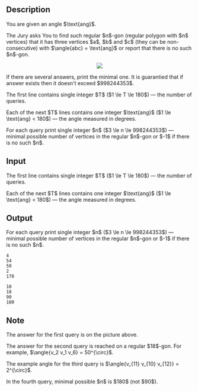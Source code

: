 ## Description

<div><p>You are given an angle $\text{ang}$. </p><p>The Jury asks You to find such <span class="tex-font-style-bf">regular</span> $n$-gon (regular polygon with $n$ vertices) that it has three vertices $a$, $b$ and $c$ (they can be non-consecutive) with $\angle{abc} = \text{ang}$ or report that there is no such $n$-gon.</p><center> <img class="tex-graphics" src="file://3sxXvh3R.png" style="max-width: 100.0%;max-height: 100.0%;"> </center><p>If there are several answers, print the <span class="tex-font-style-bf">minimal</span> one. It is guarantied that if answer exists then it doesn't exceed $998244353$.</p></div><div class="input-specification"><p>The first line contains single integer $T$ ($1 \le T \le 180$) — the number of queries. </p><p>Each of the next $T$ lines contains one integer $\text{ang}$ ($1 \le \text{ang} &lt; 180$) — the angle measured <span class="tex-font-style-bf">in degrees</span>. </p></div><div class="output-specification"><p>For each query print single integer $n$ ($3 \le n \le 998244353$) — minimal possible number of vertices in the regular $n$-gon or $-1$ if there is no such $n$.</p></div>

## Input

<p>The first line contains single integer $T$ ($1 \le T \le 180$) — the number of queries. </p><p>Each of the next $T$ lines contains one integer $\text{ang}$ ($1 \le \text{ang} &lt; 180$) — the angle measured <span class="tex-font-style-bf">in degrees</span>. </p>

## Output

<p>For each query print single integer $n$ ($3 \le n \le 998244353$) — minimal possible number of vertices in the regular $n$-gon or $-1$ if there is no such $n$.</p>





```input1
4
54
50
2
178
```




```output1
10
18
90
180
```



## Note

<p>The answer for the first query is on the picture above.</p><p>The answer for the second query is reached on a regular $18$-gon. For example, $\angle{v_2 v_1 v_6} = 50^{\circ}$.</p><p>The example angle for the third query is $\angle{v_{11} v_{10} v_{12}} = 2^{\circ}$.</p><p>In the fourth query, minimal possible $n$ is $180$ (not $90$).</p>
